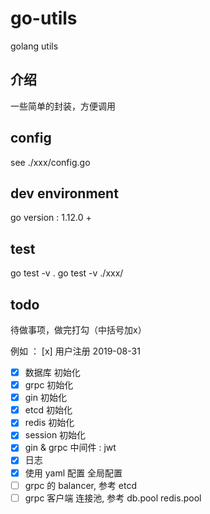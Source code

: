 # go-utils

golang utils

## 介绍

一些简单的封装，方便调用

## config

see ./xxx/config.go

## dev environment

go version : 1.12.0 +

## test

go test -v .
go test -v ./xxx/

## todo

待做事项，做完打勾（中括号加x）

例如 ： [x] 用户注册 2019-08-31

- [x] 数据库 初始化
- [x] grpc 初始化
- [x] gin 初始化
- [x] etcd 初始化
- [x] redis 初始化
- [x] session 初始化
- [x] gin & grpc 中间件 : jwt
- [x] 日志
- [x] 使用 yaml 配置 全局配置
- [ ] grpc 的 balancer, 参考 etcd 
- [ ] grpc 客户端 连接池, 参考 db.pool redis.pool